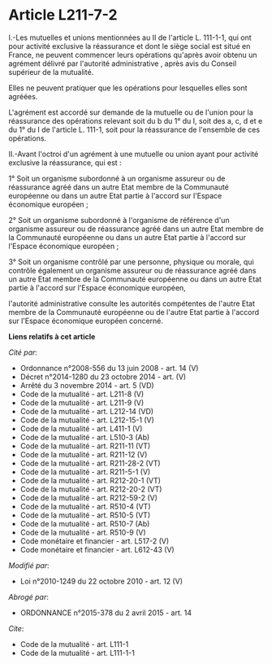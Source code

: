# Article L211-7-2

I.-Les mutuelles et unions mentionnées au II de l'article L. 111-1-1, qui ont pour activité exclusive la réassurance et dont
le siège social est situé en France, ne peuvent commencer leurs opérations qu'après avoir obtenu un agrément délivré par
l'autorité administrative , après avis du Conseil supérieur de la mutualité. 

Elles ne peuvent pratiquer que les opérations pour lesquelles elles sont agréées.

L'agrément est accordé sur demande de la mutuelle ou de l'union pour la réassurance des opérations relevant soit du b du 1°
du I, soit des a, c, d et e du 1° du I de l'article L. 111-1, soit pour la réassurance de l'ensemble de ces opérations. 

II.-Avant l'octroi d'un agrément à une mutuelle ou union ayant pour activité exclusive la réassurance, qui est : 

1° Soit un organisme subordonné à un organisme assureur ou de réassurance agréé dans un autre Etat membre de la Communauté
européenne ou dans un autre Etat partie à l'accord sur l'Espace économique européen ; 

2° Soit un organisme subordonné à l'organisme de référence d'un organisme assureur ou de réassurance agréé dans un autre Etat
membre de la Communauté européenne ou dans un autre Etat partie à l'accord sur l'Espace économique européen ; 

3° Soit un organisme contrôlé par une personne, physique ou morale, qui contrôle également un organisme assureur ou de
réassurance agréé dans un autre Etat membre de la Communauté européenne ou dans un autre Etat partie à l'accord sur l'Espace
économique européen, 

l'autorité administrative consulte les autorités compétentes de l'autre Etat membre de la Communauté européenne ou de l'autre
Etat partie à l'accord sur l'Espace économique européen concerné.

**Liens relatifs à cet article**

_Cité par_:

  - Ordonnance n°2008-556 du 13 juin 2008 - art. 14 (V)
  - Décret n°2014-1280 du 23 octobre 2014 - art. (V)
  - Arrêté du 3 novembre 2014 - art. 5 (VD)
  - Code de la mutualité - art. L211-8 (V)
  - Code de la mutualité - art. L211-9 (V)
  - Code de la mutualité - art. L212-14 (VD)
  - Code de la mutualité - art. L212-15-1 (V)
  - Code de la mutualité - art. L411-1 (V)
  - Code de la mutualité - art. L510-3 (Ab)
  - Code de la mutualité - art. R211-11 (VT)
  - Code de la mutualité - art. R211-12 (V)
  - Code de la mutualité - art. R211-28-2 (VT)
  - Code de la mutualité - art. R211-5-1 (V)
  - Code de la mutualité - art. R212-20-1 (VT)
  - Code de la mutualité - art. R212-20-2 (VT)
  - Code de la mutualité - art. R212-59-2 (V)
  - Code de la mutualité - art. R510-4 (VT)
  - Code de la mutualité - art. R510-5 (VT)
  - Code de la mutualité - art. R510-7 (Ab)
  - Code de la mutualité - art. R510-9 (V)
  - Code monétaire et financier - art. L517-2 (V)
  - Code monétaire et financier - art. L612-43 (V)

_Modifié par_:

  - Loi n°2010-1249 du 22 octobre 2010 - art. 12 (V)

_Abrogé par_:

  - ORDONNANCE n°2015-378 du 2 avril 2015 - art. 14

_Cite_:

  - Code de la mutualité - art. L111-1
  - Code de la mutualité - art. L111-1-1

